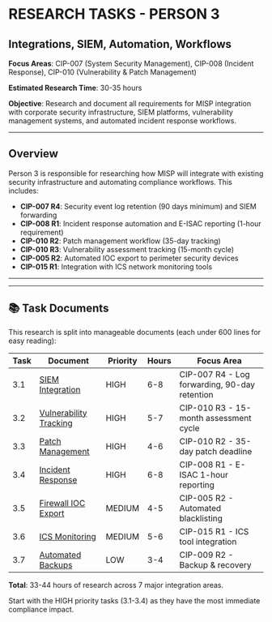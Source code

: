 # RESEARCH TASKS - PERSON 3
## Integrations, SIEM, Automation, Workflows

**Focus Areas**: CIP-007 (System Security Management), CIP-008 (Incident Response), CIP-010 (Vulnerability & Patch Management)

**Estimated Research Time**: 30-35 hours

**Objective**: Research and document all requirements for MISP integration with corporate security infrastructure, SIEM platforms, vulnerability management systems, and automated incident response workflows.

---

## Overview

Person 3 is responsible for researching how MISP will integrate with existing security infrastructure and automating compliance workflows. This includes:

- **CIP-007 R4**: Security event log retention (90 days minimum) and SIEM forwarding
- **CIP-008 R1**: Incident response automation and E-ISAC reporting (1-hour requirement)
- **CIP-010 R2**: Patch management workflow (35-day tracking)
- **CIP-010 R3**: Vulnerability assessment tracking (15-month cycle)
- **CIP-005 R2**: Automated IOC export to perimeter security devices
- **CIP-015 R1**: Integration with ICS network monitoring tools

---


---

## 📚 Task Documents

This research is split into manageable documents (each under 600 lines for easy reading):

| Task | Document | Priority | Hours | Focus Area |
|------|----------|----------|-------|------------|
| 3.1 | [SIEM Integration](01-SIEM-INTEGRATION.md) | HIGH | 6-8 | CIP-007 R4 - Log forwarding, 90-day retention |
| 3.2 | [Vulnerability Tracking](02-VULNERABILITY-TRACKING.md) | HIGH | 5-7 | CIP-010 R3 - 15-month assessment cycle |
| 3.3 | [Patch Management](03-PATCH-MANAGEMENT.md) | HIGH | 4-6 | CIP-010 R2 - 35-day patch deadline |
| 3.4 | [Incident Response](04-INCIDENT-RESPONSE.md) | HIGH | 6-8 | CIP-008 R1 - E-ISAC 1-hour reporting |
| 3.5 | [Firewall IOC Export](05-FIREWALL-IOC-EXPORT.md) | MEDIUM | 4-5 | CIP-005 R2 - Automated blacklisting |
| 3.6 | [ICS Monitoring](06-ICS-MONITORING.md) | MEDIUM | 5-6 | CIP-015 R1 - ICS tool integration |
| 3.7 | [Automated Backups](07-AUTOMATED-BACKUPS.md) | LOW | 3-4 | CIP-009 R2 - Backup & recovery |

**Total**: 33-44 hours of research across 7 major integration areas.

Start with the HIGH priority tasks (3.1-3.4) as they have the most immediate compliance impact.
